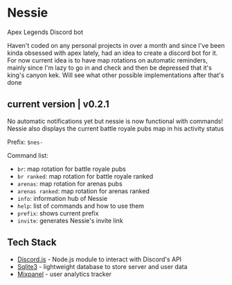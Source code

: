 # Nessie

Apex Legends Discord bot

Haven't coded on any personal projects in over a month and since I've been kinda obsessed with apex
lately, had an idea to create a discord bot for it. For now current idea is to have map rotations on
automatic reminders, mainly since I'm lazy to go in and check and then be depressed that it's king's
canyon kek. Will see what other possible implementations after that's done

## current version | v0.2.1

No automatic notifications yet but nessie is now functional with commands! Nessie also displays the
current battle royale pubs map in his activity status

Prefix: `$nes-`

Command list:

- `br`: map rotation for battle royale pubs
- `br ranked`: map rotation for battle royale ranked
- `arenas`: map rotation for arenas pubs
- `arenas ranked`: map rotation for arenas ranked
- `info`: information hub of Nessie
- `help`: list of commands and how to use them
- `prefix`: shows current prefix
- `invite`: generates Nessie's invite link

## Tech Stack

- [Discord.js](https://discord.js.org/#/) - Node.js module to interact with Discord's API
- [Sqlite3](https://www.sqlite.org/index.html) - lightweight database to store server and user data
- [Mixpanel](https://mixpanel.com/) - user analytics tracker
